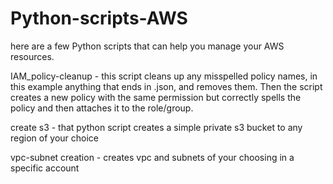 # Python-scripts-AWS
here are a few Python scripts that can help you manage your AWS resources.


IAM_policy-cleanup - this script cleans up any misspelled policy names, in this example anything that ends in .json, and removes them. Then the script creates a new policy with the same permission but correctly spells the policy and then attaches it to the role/group.

create s3 - that python script creates a simple private s3 bucket to any region of your choice

vpc-subnet creation - creates vpc and subnets of your choosing in a specific account
